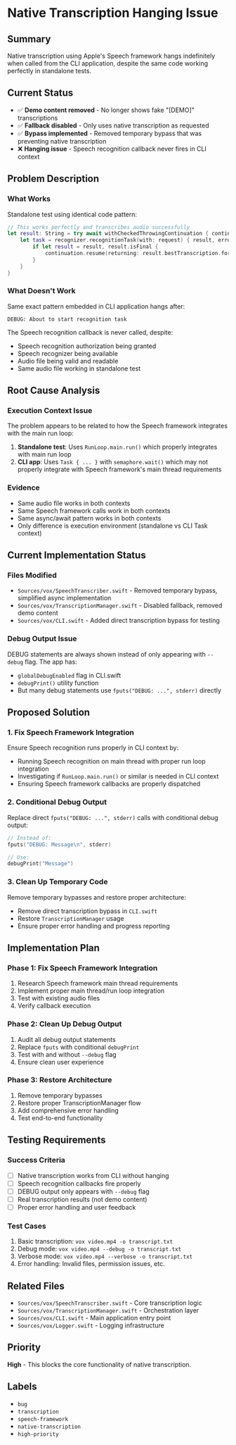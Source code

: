 # Native Transcription Hanging Issue

## Summary
Native transcription using Apple's Speech framework hangs indefinitely when called from the CLI application, despite the same code working perfectly in standalone tests.

## Current Status
- ✅ **Demo content removed** - No longer shows fake "[DEMO]" transcriptions
- ✅ **Fallback disabled** - Only uses native transcription as requested
- ✅ **Bypass implemented** - Removed temporary bypass that was preventing native transcription
- ❌ **Hanging issue** - Speech recognition callback never fires in CLI context

## Problem Description

### What Works
Standalone test using identical code pattern:
```swift
// This works perfectly and transcribes audio successfully
let result: String = try await withCheckedThrowingContinuation { continuation in
    let task = recognizer.recognitionTask(with: request) { result, error in
        if let result = result, result.isFinal {
            continuation.resume(returning: result.bestTranscription.formattedString)
        }
    }
}
```

### What Doesn't Work
Same exact pattern embedded in CLI application hangs after:
```
DEBUG: About to start recognition task
```

The Speech recognition callback is never called, despite:
- Speech recognition authorization being granted
- Speech recognizer being available
- Audio file being valid and readable
- Same audio file working in standalone test

## Root Cause Analysis

### Execution Context Issue
The problem appears to be related to how the Speech framework integrates with the main run loop:

1. **Standalone test**: Uses `RunLoop.main.run()` which properly integrates with main run loop
2. **CLI app**: Uses `Task { ... }` with `semaphore.wait()` which may not properly integrate with Speech framework's main thread requirements

### Evidence
- Same audio file works in both contexts
- Same Speech framework calls work in both contexts  
- Same async/await pattern works in both contexts
- Only difference is execution environment (standalone vs CLI Task context)

## Current Implementation Status

### Files Modified
- `Sources/vox/SpeechTranscriber.swift` - Removed temporary bypass, simplified async implementation
- `Sources/vox/TranscriptionManager.swift` - Disabled fallback, removed demo content
- `Sources/vox/CLI.swift` - Added direct transcription bypass for testing

### Debug Output Issue
DEBUG statements are always shown instead of only appearing with `--debug` flag. The app has:
- `globalDebugEnabled` flag in CLI.swift
- `debugPrint()` utility function
- But many debug statements use `fputs("DEBUG: ...", stderr)` directly

## Proposed Solution

### 1. Fix Speech Framework Integration
Ensure Speech recognition runs properly in CLI context by:
- Running Speech recognition on main thread with proper run loop integration
- Investigating if `RunLoop.main.run()` or similar is needed in CLI context
- Ensuring Speech framework callbacks are properly dispatched

### 2. Conditional Debug Output
Replace direct `fputs("DEBUG: ...", stderr)` calls with conditional debug output:
```swift
// Instead of:
fputs("DEBUG: Message\n", stderr)

// Use:
debugPrint("Message")
```

### 3. Clean Up Temporary Code
Remove temporary bypasses and restore proper architecture:
- Remove direct transcription bypass in `CLI.swift`
- Restore `TranscriptionManager` usage
- Ensure proper error handling and progress reporting

## Implementation Plan

### Phase 1: Fix Speech Framework Integration
1. Research Speech framework main thread requirements
2. Implement proper main thread/run loop integration
3. Test with existing audio files
4. Verify callback execution

### Phase 2: Clean Up Debug Output
1. Audit all debug output statements
2. Replace `fputs` with conditional `debugPrint`
3. Test with and without `--debug` flag
4. Ensure clean user experience

### Phase 3: Restore Architecture
1. Remove temporary bypasses
2. Restore proper TranscriptionManager flow
3. Add comprehensive error handling
4. Test end-to-end functionality

## Testing Requirements

### Success Criteria
- [ ] Native transcription works from CLI without hanging
- [ ] Speech recognition callbacks fire properly
- [ ] DEBUG output only appears with `--debug` flag
- [ ] Real transcription results (not demo content)
- [ ] Proper error handling and user feedback

### Test Cases
1. Basic transcription: `vox video.mp4 -o transcript.txt`
2. Debug mode: `vox video.mp4 --debug -o transcript.txt`
3. Verbose mode: `vox video.mp4 --verbose -o transcript.txt`
4. Error handling: Invalid files, permission issues, etc.

## Related Files
- `Sources/vox/SpeechTranscriber.swift` - Core transcription logic
- `Sources/vox/TranscriptionManager.swift` - Orchestration layer
- `Sources/vox/CLI.swift` - Main application entry point
- `Sources/vox/Logger.swift` - Logging infrastructure

## Priority
**High** - This blocks the core functionality of native transcription.

## Labels
- `bug`
- `transcription`
- `speech-framework`
- `native-transcription`
- `high-priority`